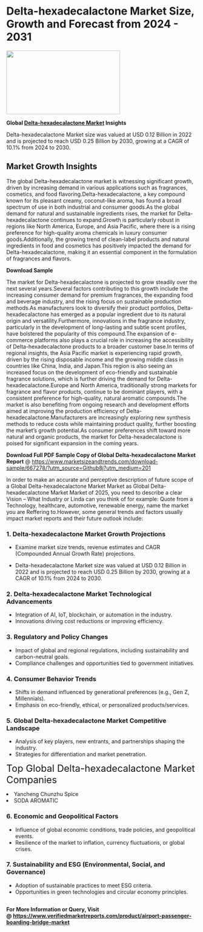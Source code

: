 <H1>Delta-hexadecalactone Market Size, Growth and Forecast from 2024 - 2031</H1><img class="aligncenter size-medium wp-image-584254" src="https://thirdeyenews.in/wp-content/uploads/2024/09/Global-Market-Research-300x168.jpeg" alt="" width="300" height="168" /><p><strong>Global&nbsp;<a href="https://www.marketsizeandtrends.com/download-sample/667278/?utm_source=Github8j?utm_medium=201">Delta-hexadecalactone Market</a> Insights</strong></p><p>Delta-hexadecalactone Market size was valued at USD 0.12 Billion in 2022 and is projected to reach USD 0.25 Billion by 2030, growing at a CAGR of 10.1% from 2024 to 2030.</p><p><h2>Market Growth Insights</h2> <p>The global Delta-hexadecalactone market is witnessing significant growth, driven by increasing demand in various applications such as fragrances, cosmetics, and food flavoring.Delta-hexadecalactone, a key compound known for its pleasant creamy, coconut-like aroma, has found a broad spectrum of use in both industrial and consumer goods.As the global demand for natural and sustainable ingredients rises, the market for Delta-hexadecalactone continues to expand.Growth is particularly robust in regions like North America, Europe, and Asia Pacific, where there is a rising preference for high-quality aroma chemicals in luxury consumer goods.Additionally, the growing trend of clean-label products and natural ingredients in food and cosmetics has positively impacted the demand for Delta-hexadecalactone, making it an essential component in the formulation of fragrances and flavors.</p> <p><strong>Download Sample</strong></p> <p>The market for Delta-hexadecalactone is projected to grow steadily over the next several years.Several factors contributing to this growth include the increasing consumer demand for premium fragrances, the expanding food and beverage industry, and the rising focus on sustainable production methods.As manufacturers look to diversify their product portfolios, Delta-hexadecalactone has emerged as a popular ingredient due to its natural origin and versatility.Furthermore, innovations in the fragrance industry, particularly in the development of long-lasting and subtle scent profiles, have bolstered the popularity of this compound.The expansion of e-commerce platforms also plays a crucial role in increasing the accessibility of Delta-hexadecalactone products to a broader customer base.In terms of regional insights, the Asia Pacific market is experiencing rapid growth, driven by the rising disposable income and the growing middle class in countries like China, India, and Japan.This region is also seeing an increased focus on the development of eco-friendly and sustainable fragrance solutions, which is further driving the demand for Delta-hexadecalactone.Europe and North America, traditionally strong markets for fragrance and flavor products, continue to be dominant players, with a consistent preference for high-quality, natural aromatic compounds.The market is also benefiting from ongoing research and development efforts aimed at improving the production efficiency of Delta-hexadecalactone.Manufacturers are increasingly exploring new synthesis methods to reduce costs while maintaining product quality, further boosting the market’s growth potential.As consumer preferences shift toward more natural and organic products, the market for Delta-hexadecalactone is poised for significant expansion in the coming years.</p> <p><span class=""><strong>Download Full PDF Sample Copy of Global Delta-hexadecalactone Market Report</strong> @ <a href="https://www.marketsizeandtrends.com/download-sample/667278/?utm_source=Github8j?utm_medium=201" target="_blank">https://www.marketsizeandtrends.com/download-sample/667278/?utm_source=Github8j?utm_medium=201</a></span></p><p>In order to make an accurate and perceptive description of future scope of a Global&nbsp;Delta-hexadecalactone Market Market as Global&nbsp;Delta-hexadecalactone Market Market of 2025, you need to describe a clear Vision &ndash; What Industry or Linda can you think of for example: Quote from a Technology, healthcare, automotive, renewable energy, name the market you are Reffering to.However, some general trends and factors usually impact market reports and their future outlook include:</p><h3>1.&nbsp;<strong>Delta-hexadecalactone Market Growth Projections</strong></h3><ul><li>Examine market size trends, revenue estimates and CAGR (Compounded Annual Growth Rate) projections.</li><li><p>Delta-hexadecalactone Market size was valued at USD 0.12 Billion in 2022 and is projected to reach USD 0.25 Billion by 2030, growing at a CAGR of 10.1% from 2024 to 2030.</p></li></ul><h3>2.&nbsp;<strong>Delta-hexadecalactone Market Technological Advancements</strong></h3><ul><li>Integration of AI, IoT, blockchain, or automation in the industry.</li><li>Innovations driving cost reductions or improving efficiency.</li></ul><h3>3.&nbsp;<strong>Regulatory and Policy Changes</strong></h3><ul><li>Impact of global and regional regulations, including sustainability and carbon-neutral goals.</li><li>Compliance challenges and opportunities tied to government initiatives.</li></ul><h3>4.&nbsp;<strong>Consumer Behavior Trends</strong></h3><ul><li>Shifts in demand influenced by generational preferences (e.g., Gen Z, Millennials).</li><li>Emphasis on eco-friendly, ethical, or personalized products/services.</li></ul><h3>5.&nbsp;<strong>Global Delta-hexadecalactone Market Competitive Landscape</strong></h3><ul><li>Analysis of key players, new entrants, and partnerships shaping the industry.</li><li>Strategies for differentiation and market penetration.</li></ul><p data-pm-slice="1 1 []"><span style="color: inherit; font-family: inherit; font-size: 25px;">Top Global Delta-hexadecalactone Market Companies</span></p><div class="" data-test-id=""><p><li>Yancheng Chunzhu Spice</li><li> SODA AROMATIC</li></p></div><h3>6.&nbsp;<strong>Economic and Geopolitical Factors</strong></h3><ul><li>Influence of global economic conditions, trade policies, and geopolitical events.</li><li>Resilience of the market to inflation, currency fluctuations, or global crises.</li></ul><h3>7.&nbsp;<strong>Sustainability and ESG (Environmental, Social, and Governance)</strong></h3><ul><li>Adoption of sustainable practices to meet ESG criteria.</li><li>Opportunities in green technologies and circular economy principles.</li></ul><h2><strong style="font-size: 14px;">For More Information or Query, Visit @&nbsp;</strong><a style="background-color: #ffffff; font-size: 14px;" href="https://www.marketsizeandtrends.com/report/delta-hexadecalactone-market/" target="_blank">https://www.verifiedmarketreports.com/product/airport-passenger-boarding-bridge-market</a></h2>